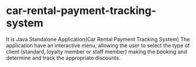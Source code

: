 # car-rental-payment-tracking-system
It is Java Standalone Application(Car Rental Payment Tracking System) The application have an interactive menu, allowing the user to select the type of client (standard, loyalty member or staff member) making the booking and determine and track the appropriate discounts.
